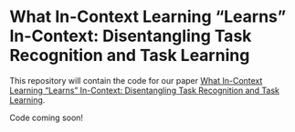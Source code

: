 # What In-Context Learning “Learns” In-Context: Disentangling Task Recognition and Task Learning

This repository will contain the code for our paper [What In-Context Learning “Learns” In-Context: Disentangling Task Recognition and Task Learning](https://arxiv.org/pdf/2305.09731.pdf). 

Code coming soon!
